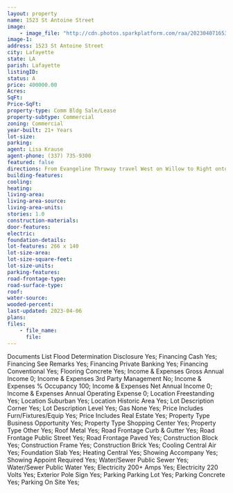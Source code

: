 ```yaml
---
layout: property
name: 1523 St Antoine Street 
image:
    - image_file: "http://cdn.photos.sparkplatform.com/raa/20230407165324709968000000.jpg"
image-1:
address: 1523 St Antoine Street
city: Lafayette
state: LA
parish: Lafayette
listingID: 
status: A
price: 400000.00
Acres: 
SqFt: 
Price-SqFt: 
property-type: Comm Bldg Sale/Lease
property-subtype: Commercial
zoning: Commercial
year-built: 21+ Years
lot-size: 
parking: 
agent: Lisa Krause
agent-phone: (337) 735-9300
featured: false
directions: From Evangeline Thruway travel West on Willow to Right onto N St Antoine.  Property is on corner of St Antoine and Martin L. King Jr.
building-features: 
cooling: 
heating: 
living-area: 
living-area-source: 
living-area-units: 
stories: 1.0
construction-materials: 
door-features: 
electric: 
foundation-details: 
lot-features: 266 x 140
lot-size-area: 
lot-size-square-feet: 
lot-size-units: 
parking-features: 
road-frontage-type: 
road-surface-type: 
roof: 
water-source: 
wooded-percent: 
last-updated: 2023-04-06
plans: 
files:
    - file_name:
      file:
---
```

Documents List	Flood Determination Disclosure	Yes;
Financing	Cash	Yes;
Financing	See Remarks	Yes;
Financing	Private Banking	Yes;
Financing	Conventional	Yes;
Flooring	Concrete	Yes;
Income & Expenses	Gross Annual Income	0;
Income & Expenses	3rd Party Management	No;
Income & Expenses	% Occupancy	100;
Income & Expenses	Net Annual Income	0;
Income & Expenses	Annual Operating Expense	0;
Location	Freestanding	Yes;
Location	Suburban	Yes;
Location	Historic Area	Yes;
Lot Description	Corner	Yes;
Lot Description	Level	Yes;
Gas	None	Yes;
Price Includes	Furn/Fixtures/Equip	Yes;
Price Includes	Real Estate	Yes;
Property Type	Business Opportunity	Yes;
Property Type	Shopping Center	Yes;
Property Type	Other	Yes;
Roof	Metal	Yes;
Road Frontage	Curb & Gutter	Yes;
Road Frontage	Public Street	Yes;
Road Frontage	Paved	Yes;
Construction	Block	Yes;
Construction	Frame	Yes;
Construction	Brick	Yes;
Cooling	Central Air	Yes;
Foundation	Slab	Yes;
Heating	Central	Yes;
Showing	Accompany	Yes;
Showing	Appoint Required	Yes;
Water/Sewer	Public Sewer	Yes;
Water/Sewer	Public Water	Yes;
Electricity	200+ Amps	Yes;
Electricity	220 Volts	Yes;
Exterior	Pole Sign	Yes;
Parking	Parking Lot	Yes;
Parking	Concrete	Yes;
Parking	On Site	Yes;


